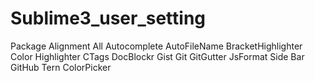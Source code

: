 # Sublime3_user_setting

Package
  Alignment
  All Autocomplete
  AutoFileName
  BracketHighlighter
  Color Highlighter
  CTags
  DocBlockr
  Gist
  Git
  GitGutter
  JsFormat
  Side Bar
  GitHub
  Tern
  ColorPicker
